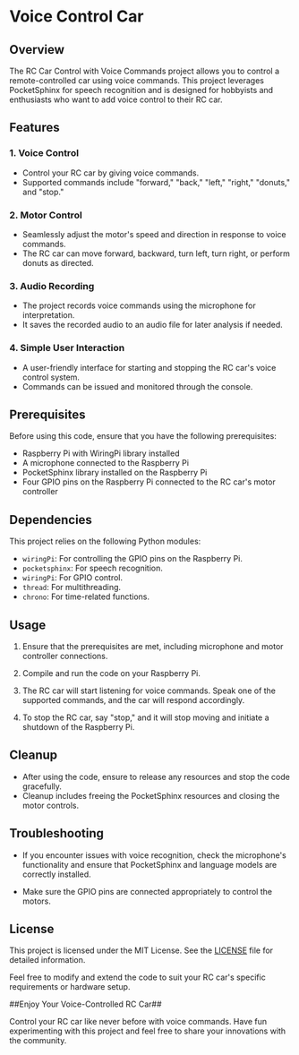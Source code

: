 # Voice Control Car

## Overview

The RC Car Control with Voice Commands project allows you to control a remote-controlled car using voice commands. This project leverages PocketSphinx for speech recognition and is designed for hobbyists and enthusiasts who want to add voice control to their RC car.

## Features

### 1. Voice Control

- Control your RC car by giving voice commands.
- Supported commands include "forward," "back," "left," "right," "donuts," and "stop."

### 2. Motor Control

- Seamlessly adjust the motor's speed and direction in response to voice commands.
- The RC car can move forward, backward, turn left, turn right, or perform donuts as directed.

### 3. Audio Recording

- The project records voice commands using the microphone for interpretation.
- It saves the recorded audio to an audio file for later analysis if needed.

### 4. Simple User Interaction

- A user-friendly interface for starting and stopping the RC car's voice control system.
- Commands can be issued and monitored through the console.

## Prerequisites

Before using this code, ensure that you have the following prerequisites:

- Raspberry Pi with WiringPi library installed
- A microphone connected to the Raspberry Pi
- PocketSphinx library installed on the Raspberry Pi
- Four GPIO pins on the Raspberry Pi connected to the RC car's motor controller

## Dependencies

This project relies on the following Python modules:

- `wiringPi`: For controlling the GPIO pins on the Raspberry Pi.
- `pocketsphinx`: For speech recognition.
- `wiringPi`: For GPIO control.
- `thread`: For multithreading.
- `chrono`: For time-related functions.

## Usage

1. Ensure that the prerequisites are met, including microphone and motor controller connections.

2. Compile and run the code on your Raspberry Pi.

3. The RC car will start listening for voice commands. Speak one of the supported commands, and the car will respond accordingly.

4. To stop the RC car, say "stop," and it will stop moving and initiate a shutdown of the Raspberry Pi.

## Cleanup

- After using the code, ensure to release any resources and stop the code gracefully.
- Cleanup includes freeing the PocketSphinx resources and closing the motor controls.

## Troubleshooting

- If you encounter issues with voice recognition, check the microphone's functionality and ensure that PocketSphinx and language models are correctly installed.

- Make sure the GPIO pins are connected appropriately to control the motors.

## License

This project is licensed under the MIT License. See the [LICENSE](LICENSE) file for detailed information.

Feel free to modify and extend the code to suit your RC car's specific requirements or hardware setup.


##Enjoy Your Voice-Controlled RC Car##

Control your RC car like never before with voice commands. Have fun experimenting with this project and feel free to share your innovations with the community.
